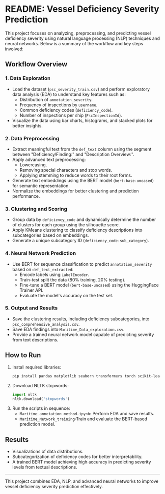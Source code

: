 # README: Vessel Deficiency Severity Prediction

This project focuses on analyzing, preprocessing, and predicting vessel deficiency severity using natural language processing (NLP) techniques and neural networks. Below is a summary of the workflow and key steps involved:

## Workflow Overview

### 1. Data Exploration
- Load the dataset (`psc_severity_train.csv`) and perform exploratory data analysis (EDA) to understand key features such as:
  - Distribution of `annotation_severity`.
  - Frequency of inspections by `username`.
  - Common deficiency codes (`deficiency_code`).
  - Number of inspections per ship (`PscInspectionId`).
- Visualize the data using bar charts, histograms, and stacked plots for better insights.

### 2. Data Preprocessing
- Extract meaningful text from the `def_text` column using the segment between "Deficiency/Finding:" and "Description Overview:".
- Apply advanced text preprocessing:
  - Lowercasing.
  - Removing special characters and stop words.
  - Applying stemming to reduce words to their root forms.
- Generate text embeddings using the BERT model (`bert-base-uncased`) for semantic representation.
- Normalize the embeddings for better clustering and prediction performance.

### 3. Clustering and Scoring
- Group data by `deficiency_code` and dynamically determine the number of clusters for each group using the silhouette score.
- Apply KMeans clustering to classify deficiency descriptions into subcategories based on embeddings.
- Generate a unique subcategory ID (`deficiency_code-sub_category`).

### 4. Neural Network Prediction
- Use BERT for sequence classification to predict `annotation_severity` based on `def_text_extracted`:
  - Encode labels using `LabelEncoder`.
  - Train-test split the data (80% training, 20% testing).
  - Fine-tune a BERT model (`bert-base-uncased`) using the HuggingFace Trainer API.
  - Evaluate the model's accuracy on the test set.

### 5. Output and Results
- Save the clustering results, including deficiency subcategories, into `psc_comprehensive_analysis.csv`.
- Save EDA findings into `Maritime_Data_exploration.csv`.
- Provide a trained neural network model capable of predicting severity from text descriptions.

## How to Run
1. Install required libraries:
   ```bash
   pip install pandas matplotlib seaborn transformers torch scikit-learn datasets nltk
   ```
2. Download NLTK stopwords:
   ```python
   import nltk
   nltk.download('stopwords')
   ```
3. Run the scripts in sequence:
   - `Maritime_annotation_method.ipynb`: Perform EDA and save results.
   - `Maritime_Network_training`:Train and evaluate the BERT-based prediction model.

## Results
- Visualizations of data distributions.
- Subcategorization of deficiency codes for better interpretability.
- A trained BERT model achieving high accuracy in predicting severity levels from textual descriptions.

---
This project combines EDA, NLP, and advanced neural networks to improve vessel deficiency severity prediction effectively.
